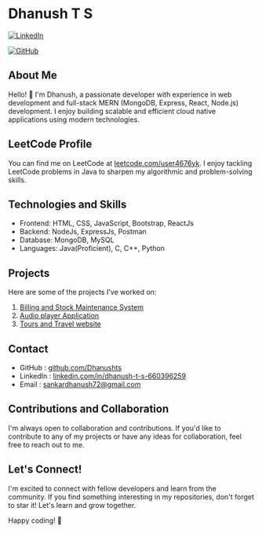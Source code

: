 # Dhanush T S

[![LinkedIn](https://img.shields.io/badge/LinkedIn-Dhanush_T_S-black?style=flat-square&logo=linkedin)](https://www.linkedin.com/in/dhanush-t-s-660396259/)

[![GitHub](https://img.shields.io/badge/GitHub-Dhanushts-black?style=flat-square&logo=github)](https://github.com/Dhanushts)

## About Me

Hello! 👋 I'm Dhanush, a passionate developer with experience in web development and full-stack MERN (MongoDB, Express, React, Node.js) development. I enjoy building scalable and efficient cloud native applications using modern technologies.

## LeetCode Profile

You can find me on LeetCode at [leetcode.com/user4676yk](https://leetcode.com/u/user4676yk/). I enjoy tackling LeetCode problems in Java to sharpen my algorithmic and problem-solving skills.


## Technologies and Skills

- Frontend: HTML, CSS, JavaScript, Bootstrap, ReactJs
- Backend: NodeJs, ExpressJs, Postman
- Database: MongoDB, MySQL
- Languages: Java(Proficient), C, C++, Python


## Projects

Here are some of the projects I've worked on:

1. [Billing and Stock Maintenance System](https://github.com/Dhanushts/Billing-and-Stock-Maintenance-System.git)
2. [Audio player Application](https://github.com/Dhanushts/Audio-player-Application.git)
3. [Tours and Travel website](https://github.com/Dhanushts/tours-website.git)

## Contact

- GitHub   : [github.com/Dhanushts](https://github.com/Dhanushts)
- LinkedIn : [linkedin.com/in/dhanush-t-s-660396259](https://www.linkedin.com/in/dhanush-t-s-660396259/)
- Email    : sankardhanush72@gmail.com

## Contributions and Collaboration

I'm always open to collaboration and contributions. If you'd like to contribute to any of my projects or have any ideas for collaboration, feel free to reach out to me.

## Let's Connect!

I'm excited to connect with fellow developers and learn from the community. If you find something interesting in my repositories, don't forget to star it! Let's learn and grow together.

Happy coding! 🚀
